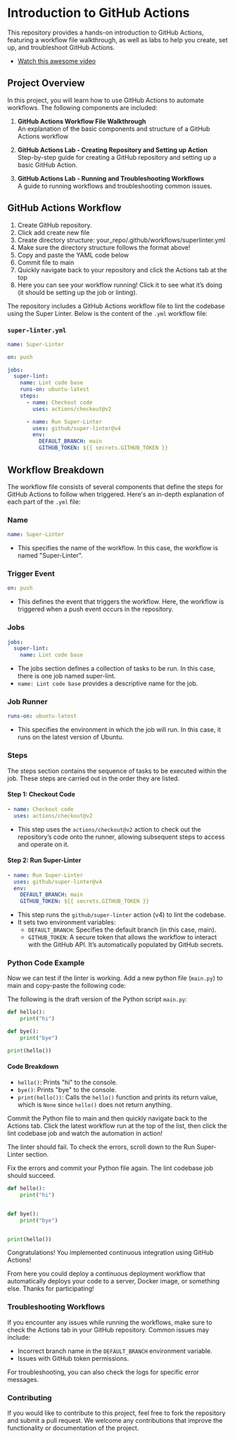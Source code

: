 # Introduction to GitHub Actions

This repository provides a hands-on introduction to GitHub Actions, featuring a workflow file walkthrough, as well as labs to help you create, set up, and troubleshoot GitHub Actions.

- [Watch this awesome video](https://youtu.be/mFFXuXjVgkU?si=W2NR_oh4FCbZXlhv)

## Project Overview

In this project, you will learn how to use GitHub Actions to automate workflows. The following components are included:

1. **GitHub Actions Workflow File Walkthrough**  
   An explanation of the basic components and structure of a GitHub Actions workflow

2. **GitHub Actions Lab - Creating Repository and Setting up Action**  
   Step-by-step guide for creating a GitHub repository and setting up a basic GitHub Action.

3. **GitHub Actions Lab - Running and Troubleshooting Workflows**  
   A guide to running workflows and troubleshooting common issues.

## GitHub Actions Workflow

1. Create GitHub repository.
2. Click add create new file
3. Create directory structure: your_repo/.github/workflows/superlinter.yml
4. Make sure the directory structure follows the format above!
5. Copy and paste the YAML code below
6. Commit file to main
7. Quickly navigate back to your repository and click the Actions tab at the top
8. Here you can see your workflow running! Click it to see what it’s doing (it should be setting up the job or linting).

The repository includes a GitHub Actions workflow file to lint the codebase using the Super Linter. Below is the content of the `.yml` workflow file:

### `super-linter.yml`

```yaml
name: Super-Linter

on: push

jobs:
  super-lint:
    name: Lint code base
    runs-on: ubuntu-latest
    steps:
      - name: Checkout code
        uses: actions/checkout@v2

      - name: Run Super-Linter
        uses: github/super-linter@v4
        env:
          DEFAULT_BRANCH: main
          GITHUB_TOKEN: ${{ secrets.GITHUB_TOKEN }}
```

## Workflow Breakdown

The workflow file consists of several components that define the steps for GitHub Actions to follow when triggered. Here's an in-depth explanation of each part of the `.yml` file:

### Name

```yaml
name: Super-Linter
```

- This specifies the name of the workflow. In this case, the workflow is named "Super-Linter".

### Trigger Event

```yaml
on: push
```

- This defines the event that triggers the workflow. Here, the workflow is triggered when a push event occurs in the repository.

### Jobs

```yaml
jobs:
  super-lint:
    name: Lint code base
```

- The jobs section defines a collection of tasks to be run. In this case, there is one job named super-lint.
- `name: Lint code base` provides a descriptive name for the job.

### Job Runner

```yaml
runs-on: ubuntu-latest
```

- This specifies the environment in which the job will run. In this case, it runs on the latest version of Ubuntu.

### Steps

The steps section contains the sequence of tasks to be executed within the job. These steps are carried out in the order they are listed.

#### Step 1: Checkout Code

```yaml
- name: Checkout code
  uses: actions/checkout@v2
```

- This step uses the `actions/checkout@v2` action to check out the repository’s code onto the runner, allowing subsequent steps to access and operate on it.

#### Step 2: Run Super-Linter

```yaml
- name: Run Super-Linter
  uses: github/super-linter@v4
  env:
    DEFAULT_BRANCH: main
    GITHUB_TOKEN: ${{ secrets.GITHUB_TOKEN }}
```

- This step runs the `github/super-linter` action (v4) to lint the codebase.
- It sets two environment variables:
  - `DEFAULT_BRANCH`: Specifies the default branch (in this case, main).
  - `GITHUB_TOKEN`: A secure token that allows the workflow to interact with the GitHub API. It’s automatically populated by GitHub secrets.

### Python Code Example

Now we can test if the linter is working. Add a new python file (`main.py`) to main and copy-paste the following code:

The following is the draft version of the Python script `main.py`:

```python
def hello():
    print("hi")

def bye():
    print("bye")

print(hello())
```

#### Code Breakdown

- `hello()`: Prints "hi" to the console.
- `bye()`: Prints "bye" to the console.
- `print(hello())`: Calls the `hello()` function and prints its return value, which is `None` since `hello()` does not return anything.

Commit the Python file to main and then quickly navigate back to the Actions tab. Click the latest workflow run at the top of the list, then click the lint codebase job and watch the automation in action!

The linter should fail. To check the errors, scroll down to the Run Super-Linter section.

Fix the errors and commit your Python file again. The lint codebase job should succeed.

```python
def hello():
    print("hi")


def bye():
    print("bye")


print(hello())
```

Congratulations! You implemented continuous integration using GitHub Actions!

From here you could deploy a continuous deployment workflow that automatically deploys your code to a server, Docker image, or something else. Thanks for participating!

### Troubleshooting Workflows

If you encounter any issues while running the workflows, make sure to check the Actions tab in your GitHub repository. Common issues may include:

- Incorrect branch name in the `DEFAULT_BRANCH` environment variable.
- Issues with GitHub token permissions.

For troubleshooting, you can also check the logs for specific error messages.

### Contributing

If you would like to contribute to this project, feel free to fork the repository and submit a pull request. We welcome any contributions that improve the functionality or documentation of the project.

